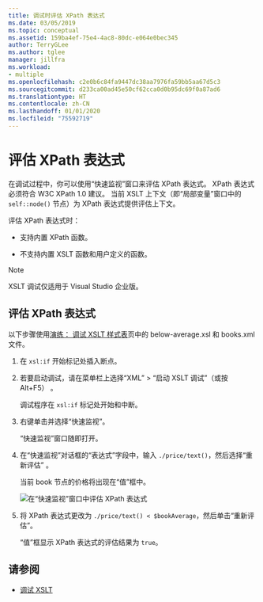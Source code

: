 ```yaml
---
title: 调试时评估 XPath 表达式
ms.date: 03/05/2019
ms.topic: conceptual
ms.assetid: 159ba4ef-75e4-4ac8-80dc-e064e0bec345
author: TerryGLee
ms.author: tglee
manager: jillfra
ms.workload:
- multiple
ms.openlocfilehash: c2e0b6c84fa9447dc38aa7976fa59bb5aa67d5c3
ms.sourcegitcommit: d233ca00ad45e50cf62cca0d0b95dc69f0a87ad6
ms.translationtype: HT
ms.contentlocale: zh-CN
ms.lasthandoff: 01/01/2020
ms.locfileid: "75592719"
---
```

# <a name="evaluate-xpath-expressions"></a>评估 XPath 表达式

在调试过程中，你可以使用“快速监视”窗口来评估 XPath 表达式。 XPath 表达式必须符合 W3C XPath 1.0 建议。 当前 XSLT 上下文（即“局部变量”窗口中的 `self::node()` 节点）为 XPath 表达式提供评估上下文。

评估 XPath 表达式时：

- 支持内置 XPath 函数。

- 不支持内置 XSLT 函数和用户定义的函数。

> [!NOTE]
> XSLT 调试仅适用于 Visual Studio 企业版。

## <a name="evaluate-an-xpath-expression"></a>评估 XPath 表达式

以下步骤使用[演练： 调试 XSLT 样式表](../xml-tools/walkthrough-debug-an-xslt-style-sheet.md#sample-files)页中的 below-average.xsl 和 books.xml 文件。

1. 在 `xsl:if` 开始标记处插入断点。

2. 若要启动调试，请在菜单栏上选择“XML” > “启动 XSLT 调试”（或按 Alt+F5）   。

   调试程序在 `xsl:if` 标记处开始和中断。

3. 右键单击并选择“快速监视”。

   “快速监视”窗口随即打开。

4. 在“快速监视”对话框的“表达式”字段中，输入 `./price/text()`，然后选择“重新评估”  。

   当前 book 节点的价格将出现在“值”框中。

   ![在“快速监视”窗口中评估 XPath 表达式](media/quickwatch-price.png)

5. 将 XPath 表达式更改为 `./price/text() < $bookAverage`，然后单击“重新评估”。

   “值”框显示 XPath 表达式的评估结果为 `true`。

## <a name="see-also"></a>请参阅

- [调试 XSLT](../xml-tools/debugging-xslt.md)
